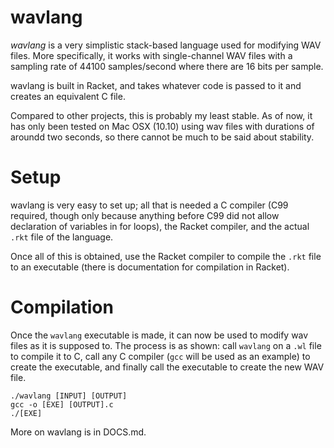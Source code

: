 wavlang
====

*wavlang* is a very simplistic stack-based language used for modifying WAV files.  More specifically, it works with single-channel WAV files with a sampling rate of 44100 samples/second where there are 16 bits per sample.

wavlang is built in Racket, and takes whatever code is passed to it and creates an equivalent C file.

Compared to other projects, this is probably my least stable.  As of now, it has only been tested on Mac OSX (10.10) using wav files with durations of aroundd two seconds, so there cannot be much to be said about stability.

# Setup

wavlang is very easy to set up; all that is needed a C compiler (C99 required, though only because anything before C99 did not allow declaration of variables in for loops), the Racket compiler, and the actual `.rkt` file of the language.

Once all of this is obtained, use the Racket compiler to compile the `.rkt` file to an executable (there is documentation for compilation in Racket).

# Compilation

Once the `wavlang` executable is made, it can now be used to modify wav files as it is supposed to.  The process is as shown: call `wavlang` on a `.wl` file to compile it to C, call any C compiler (`gcc` will be used as an example) to create the executable, and finally call the executable to create the new WAV file.

```
./wavlang [INPUT] [OUTPUT]
gcc -o [EXE] [OUTPUT].c
./[EXE]
```

More on wavlang is in DOCS.md.